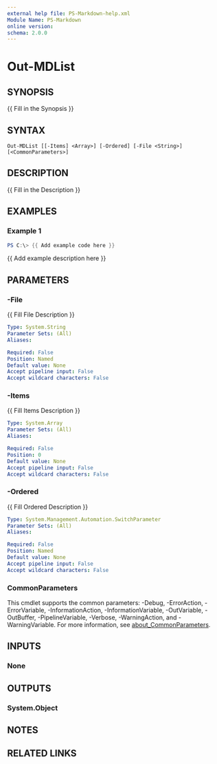```yaml
---
external help file: PS-Markdown-help.xml
Module Name: PS-Markdown
online version:
schema: 2.0.0
---
```


# Out-MDList

## SYNOPSIS
{{ Fill in the Synopsis }}

## SYNTAX

```
Out-MDList [[-Items] <Array>] [-Ordered] [-File <String>] [<CommonParameters>]
```

## DESCRIPTION
{{ Fill in the Description }}

## EXAMPLES

### Example 1
```powershell
PS C:\> {{ Add example code here }}
```

{{ Add example description here }}

## PARAMETERS

### -File
{{ Fill File Description }}

```yaml
Type: System.String
Parameter Sets: (All)
Aliases:

Required: False
Position: Named
Default value: None
Accept pipeline input: False
Accept wildcard characters: False
```

### -Items
{{ Fill Items Description }}

```yaml
Type: System.Array
Parameter Sets: (All)
Aliases:

Required: False
Position: 0
Default value: None
Accept pipeline input: False
Accept wildcard characters: False
```

### -Ordered
{{ Fill Ordered Description }}

```yaml
Type: System.Management.Automation.SwitchParameter
Parameter Sets: (All)
Aliases:

Required: False
Position: Named
Default value: None
Accept pipeline input: False
Accept wildcard characters: False
```

### CommonParameters
This cmdlet supports the common parameters: -Debug, -ErrorAction, -ErrorVariable, -InformationAction, -InformationVariable, -OutVariable, -OutBuffer, -PipelineVariable, -Verbose, -WarningAction, and -WarningVariable. For more information, see [about_CommonParameters](http://go.microsoft.com/fwlink/?LinkID=113216).

## INPUTS

### None

## OUTPUTS

### System.Object
## NOTES

## RELATED LINKS
